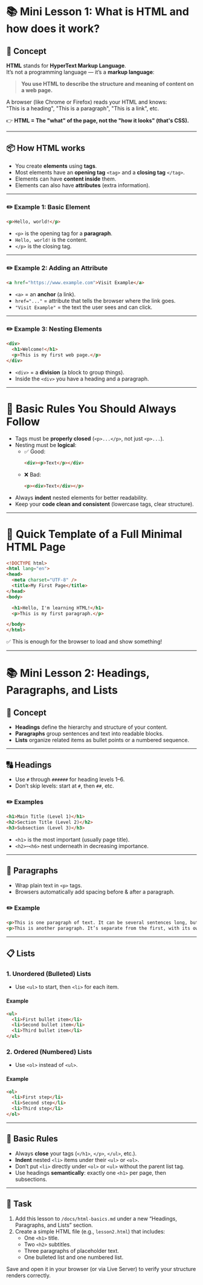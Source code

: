 # 📚 Mini Lesson 1: What is HTML and how does it work?

## 🧠 Concept

**HTML** stands for **HyperText Markup Language**.  
It’s not a programming language — it’s a **markup language**:  
> **You use HTML to describe the structure and meaning of content on a web page.**

A browser (like Chrome or Firefox) reads your HTML and knows:  
"This is a heading", "This is a paragraph", "This is a link", etc.

👉 **HTML = The "what" of the page, not the "how it looks" (that's CSS).**

---

## 📦 How HTML works

- You create **elements** using **tags**.
- Most elements have an **opening tag** `<tag>` and a **closing tag** `</tag>`.
- Elements can have **content inside** them.
- Elements can also have **attributes** (extra information).

---

### ✏️ Example 1: Basic Element

```html
<p>Hello, world!</p>
```
- `<p>` is the opening tag for a **paragraph**.
- `Hello, world!` is the content.
- `</p>` is the closing tag.

---

### ✏️ Example 2: Adding an Attribute

```html
<a href="https://www.example.com">Visit Example</a>
```
- `<a>` = an **anchor** (a link).
- `href="..."` = attribute that tells the browser where the link goes.
- `"Visit Example"` = the text the user sees and can click.

---

### ✏️ Example 3: Nesting Elements

```html
<div>
  <h1>Welcome!</h1>
  <p>This is my first web page.</p>
</div>
```
- `<div>` = a **division** (a block to group things).
- Inside the `<div>` you have a heading and a paragraph.

---

# 🧹 Basic Rules You Should Always Follow

- Tags must be **properly closed** (`<p>...</p>`, not just `<p>...`).
- Nesting must be **logical**:
  - ✅ Good:
    ```html
    <div><p>Text</p></div>
    ```
  - ❌ Bad:
    ```html
    <p><div>Text</div></p>
    ```
- Always **indent** nested elements for better readability.
- Keep your **code clean and consistent** (lowercase tags, clear structure).

---

# 📄 Quick Template of a Full Minimal HTML Page

```html
<!DOCTYPE html>
<html lang="en">
<head>
  <meta charset="UTF-8" />
  <title>My First Page</title>
</head>
<body>

  <h1>Hello, I'm learning HTML!</h1>
  <p>This is my first paragraph.</p>

</body>
</html>
```
✅ This is enough for the browser to load and show something!








---

# 📚 Mini Lesson 2: Headings, Paragraphs, and Lists

## 🧠 Concept

- **Headings** define the hierarchy and structure of your content.  
- **Paragraphs** group sentences and text into readable blocks.  
- **Lists** organize related items as bullet points or a numbered sequence.

---

## 🔠 Headings

- Use `#` through `######` for heading levels 1–6.
- Don’t skip levels: start at `#`, then `##`, etc.

### ✏️ Examples

```html
<h1>Main Title (Level 1)</h1>
<h2>Section Title (Level 2)</h2>
<h3>Subsection (Level 3)</h3>
```

- `<h1>` is the most important (usually page title).  
- `<h2>`–`<h6>` nest underneath in decreasing importance.

---

## 📄 Paragraphs

- Wrap plain text in `<p>` tags.
- Browsers automatically add spacing before & after a paragraph.

### ✏️ Example

```html
<p>This is one paragraph of text. It can be several sentences long, but stays in one block.</p>
<p>This is another paragraph. It’s separate from the first, with its own spacing.</p>
```

---

## 📋 Lists

### 1. Unordered (Bulleted) Lists

- Use `<ul>` to start, then `<li>` for each item.

#### Example

```html
<ul>
  <li>First bullet item</li>
  <li>Second bullet item</li>
  <li>Third bullet item</li>
</ul>
```

### 2. Ordered (Numbered) Lists

- Use `<ol>` instead of `<ul>`.

#### Example

```html
<ol>
  <li>First step</li>
  <li>Second step</li>
  <li>Third step</li>
</ol>
```

---

## 🧹 Basic Rules

- Always **close** your tags (`</h1>`, `</p>`, `</ul>`, etc.).  
- **Indent** nested `<li>` items under their `<ul>` or `<ol>`.  
- Don’t put `<li>` directly under `<ol>` or `<ul>` without the parent list tag.  
- Use headings **semantically**: exactly one `<h1>` per page, then subsections.

---

## 🎯 Task

1. Add this lesson to `/docs/html-basics.md` under a new “Headings, Paragraphs, and Lists” section.  
2. Create a simple HTML file (e.g., `lesson2.html`) that includes:  
   - One `<h1>` title.  
   - Two `<h2>` subtitles.  
   - Three paragraphs of placeholder text.  
   - One bulleted list and one numbered list.

Save and open it in your browser (or via Live Server) to verify your structure renders correctly.
